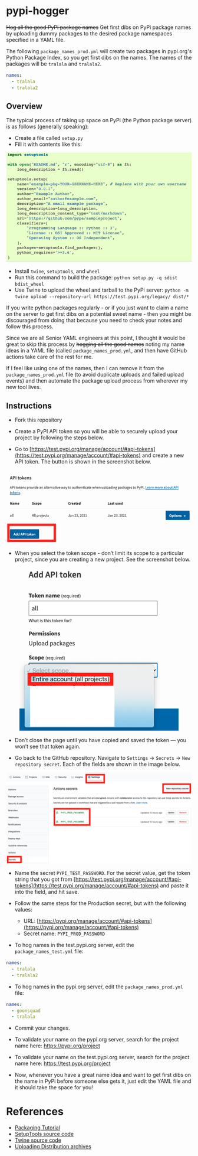 # pypi-hogger

~~Hog all the good PyPi package names~~ Get first dibs on PyPi package names by uploading dummy packages to the desired package namespaces  specified in a YAML file.

The following `package_names_prod.yml` will create two packages in pypi.org's Python Package Index, so you get first dibs on the names. The names of the packages will be `tralala` and `tralala2`.

```yaml
names:
  - tralala
  - tralala2
```

## Overview

The typical process of taking up space on PyPi (the Python package server) is as follows (generally speaking):

* Create a file called `setup.py`
* Fill it with contents like this:

<p align="center">
  <img src="docs/images/dynamic-setuptools.png">
</p>

* Install `twine`, `setuptools`, and `wheel`
* Run this command to build the package: `python setup.py -q sdist bdist_wheel`
* Use Twine to upload the wheel and tarball to the PyPi server: `python -m twine upload --repository-url https://test.pypi.org/legacy/ dist/*`

If you write python packages regularly - or if you just want to claim a name on the server to get first dibs on a potential sweet name - then you might be discouraged from doing that because you need to check your notes and follow this process.

Since we are all Senior YAML engineers at this point, I thought it would be great to skip this process by ~~hogging all the good names~~ noting my name ideas in a YAML file (called `package_names_prod.yml`, and then have GitHub actions take care of the rest for me.

If I feel like using one of the names, then I can remove it from the `package_names_prod.yml` file (to avoid duplicate uploads and failed upload events) and then automate the package upload process from wherever my new tool lives.

## Instructions

* Fork this repository

* Create a PyPI API token so you will be able to securely upload your project by following the steps below.

* Go to [https://test.pypi.org/manage/account/#api-tokens](https://test.pypi.org/manage/account/#api-tokens) and create a new API token. The button is shown in the screenshot below.

<p align="center">
  <img src="docs/images/add-api-token.png">
</p>

* When you select the token scope - don’t limit its scope to a particular project, since you are creating a new project. See the screenshot below.

<p align="center">
  <img src="docs/images/token-scope.png">
</p>

* Don’t close the page until you have copied and saved the token — you won’t see that token again.

* Go back to the GitHub repository. Navigate to `Settings` -> `Secrets` -> `New repository secret`. Each of the fields are shown in the image below.

<p align="center">
  <img src="docs/images/new-repository-secret.png">
</p>

* Name the secret `PYPI_TEST_PASSWORD`. For the secret value, get the token string that you got from [https://test.pypi.org/manage/account/#api-tokens](https://test.pypi.org/manage/account/#api-tokens) and paste it into the field, and hit save.
* Follow the same steps for the Production secret, but with the following values:
  - URL: [https://pypi.org/manage/account/#api-tokens](https://pypi.org/manage/account/#api-tokens)
  - Secret name: `PYPI_PROD_PASSWORD`

* To hog names in the test.pypi.org server, edit the `package_names_test.yml` file:

```yaml
names:
  - tralala
  - tralala2
```
* To hog names in the pypi.org server, edit the `package_names_prod.yml` file:

```yaml
names:
  - goonsquad
  - tralala
```

* Commit your changes.
* To validate your name on the pypi.org server, search for the project name here: https://pypi.org/project
* To validate your name on the test.pypi.org server, search for the project name here: https://test.pypi.org/project

* Now, whenever you have a great name idea and want to get first dibs on the name in PyPi before someone else gets it, just edit the YAML file and it should take the space for you!

# References

* [Packaging Tutorial](https://packaging.python.org/tutorials/packaging-projects/)
* [SetupTools source code](https://github.com/pypa/setuptools/tree/main/setuptools)
* [Twine source code](https://github.com/pypa/twine/)
* [Uploading Distribution archives](https://packaging.python.org/tutorials/packaging-projects/#uploading-the-distribution-archives)
